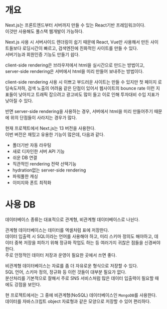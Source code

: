 # 개요
Next.js는 프론트엔드부터 서버까지 만들 수 있는 React기반 프레임워크이다.   
이것만 사용해도 풀스택 웹개발이 가능하다.   
   
Next.js 사용 시 서버사이드 렌더링이 쉽기 때문에 React, Vue만 사용해서 만든 사이트들보다 로딩시간이 빠르고, 검색엔진에 친화적인 사이트를 만들 수 있다.   
서버기능과 회원인증 기능도 만들기 쉽다.   

client-side rendering은 브라우저에서 html을 실시간으로 만드는 방법이고,    
server-side rendering은 서버에서 html을 미리 만들어 보내주는 방법이다.   
   
client-side rendering 사용 시 이쁘고 부드러운 사이트는 만들 수 있지만 첫 페이지 로딩속도저하, 검색 노출의 어려움 같은 단점이 있어서 웹사이트의 bounce rate 이런 지표들이 낮아지고 트래픽 잡으려고 광고비도 많이 들고 이로 인해 투자대비 수입 지표가 낮아질 수 있다.   
   
반면 server-side rendering을 사용하는 경우, 서버에서 html을 미리 만들어주기 때문에 위의 단점들이 사라지는 경우가 많다.   
   
현재 프로젝트에서 Next.js는 13 버전을 사용한다.   
이번 버전은 재밌고 유용한 기능이 많은데, 다음과 같다.   
- 폴더기반 자동 라우팅
- 새로 디자인한 서버 API 기능
- 쉬운 DB 연결
- 직관적인 rendering 전략 선택기능
- hydration없는 server-side rendering
- 파워풀한 캐싱
- 이미지와 폰트 최적화   
   
# 사용 DB
데이터베이스 종류는 대표적으로 관계형, 비관계형 데이터베이스로 나뉜다.   
   
관계형 데이터베이스는 데이터를 엑셀처럼 표에 저장한다.   
데이터 입출력 시 SQL이라는 언어를 사용해야 하고, 미리 스키마 정의도 해야하고, 데이터 중복 저장을 피하기 위해 정규화 작업도 하는 등 여러가지 귀찮은 점들을 신경써야 한다.   
주로 안정적인 데이터 저장과 운영이 필요한 곳에서 쓰면 좋다.   
   
비관계형 데이터베이스는 자료를 좀 더 자유로운 형식으로 저장할 수 있다.   
SQL 언어, 스키마 정의, 정규화 등 이런 것들이 대부분 필요가 없다.   
분산처리를 기본적으로 잘해서 주로 SNS 서비스처럼 많은 데이터 입출력이 필요할 때에도 강점을 보인다.   
   
현 프로젝트에서는 그 중에 비관계형(NoSQL) 데이터베이스인 `MongoDB`를 사용한다.   
데이터를 자바스크립트 object 자료형과 같은 모양으로 저장할 수 있어 편리하다.